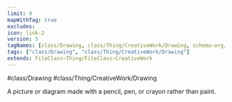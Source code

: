 ```yaml
---
limit: 9
mapWithTag: true
excludes:
icon: link-2
version: 5
tagNames: [class/Drawing, class/Thing/CreativeWork/Drawing, schema-org/Drawing]
tags: ["class/Drawing", "class/Thing/CreativeWork/Drawing"]
extends: FileClass~Thing/FileClass~CreativeWork
---
```


#class/Drawing
#class/Thing/CreativeWork/Drawing


A picture or diagram made with a pencil, pen, or crayon rather than paint.

